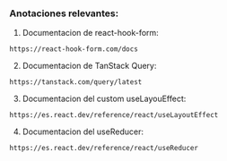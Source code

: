 ### Anotaciones relevantes:

1. Documentacion de react-hook-form:
```
https://react-hook-form.com/docs
```

2. Documentacion de TanStack Query:
```
https://tanstack.com/query/latest
```

3. Documentacion del custom useLayouEffect:
```
https://es.react.dev/reference/react/useLayoutEffect
```
4. Documentacion del useReducer:
```
https://es.react.dev/reference/react/useReducer
```